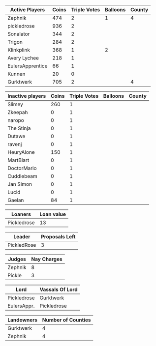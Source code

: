 | Active Players  | Coins | Triple Votes | Balloons | County |
|-----------------|-------|--------------|----------|--------|
| Zephnik         |  474  |2             |1         |  4     |
| pickledrose     |  936  |2             |          |        |
| Sonalator       | 344   |2             |          |        |
| Trigon          |284    |2             |          |        |
| Klinkplink      |368    | 1            |2         |        |
| Avery Lychee    |   218 |   1          |          |        |
| EulersApprentice|66     |    1         |          |        |
| Kunnen          |   20  |     0        |          |        |
|  Gurktwerk      | 705   |2             |          |4       |

|Inactive players| Coins | Triple Votes | Balloons | County |
|----------------|-------|--------------|----------|--------|
| Slimey         | 260   |1             |          |        |
| Zkeepah        |   0   |  1           |          |        |
| naropo         |  0    | 1            |          |        |
| The Stinja     | 0     |   1          |          |        |
| Dutawe         |  0    |    1         |          |        |
| ravenj         |   0   |     1        |          |        |
| HeuryAlone     | 150   | 1            |          |        |
| MartBlart      |  0    |1             |          |        |
| DoctorMario    |    0  | 1            |          |        |
| Cuddlebeam     | 0     |  1           |          |        |
| Jan Simon      | 0     |   1          |          |        |
| Lucid          | 0     |    1         |          |        |
|Gaelan          |   84  |     1        |          |        |

|Loaners     |Loan value |
|------------|-----------|
|Pickledrose |    13     |

|Leader      |Proposals Left|
|------------|--------------|
|PickledRose |3             |

|Judges     |Nay Charges|
|-----------|-----------|
|Zephnik    |8          |
|Pickle     |3          |

|Lord       | Vassals Of Lord|
|-----------|----------------|
|Pickledrose|Gurktwerk       |
|EulersAppr.|Pickledrose     |

|Landowners | Number of Counties |
|-----------|--------------------|
|Gurktwerk  |4                   |
|Zephnik    |4                   |
